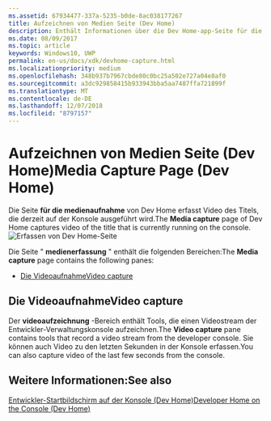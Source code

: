 ```yaml
---
ms.assetid: 67934477-337a-5235-b0de-8ac038177267
title: Aufzeichnen von Medien Seite (Dev Home)
description: Enthält Informationen über die Dev Home-app-Seite für die Medienaufnahme für Xbox One.
ms.date: 08/09/2017
ms.topic: article
keywords: Windows10, UWP
permalink: en-us/docs/xdk/devhome-capture.html
ms.localizationpriority: medium
ms.openlocfilehash: 348b937b7967cbde80c0bc25a502e727a04e8af0
ms.sourcegitcommit: a3dc929858415b933943bba5aa7487ffa721899f
ms.translationtype: MT
ms.contentlocale: de-DE
ms.lasthandoff: 12/07/2018
ms.locfileid: "8797157"
---
```

# <a name="media-capture-page-dev-home"></a><span data-ttu-id="117d7-104">Aufzeichnen von Medien Seite (Dev Home)</span><span class="sxs-lookup"><span data-stu-id="117d7-104">Media Capture Page (Dev Home)</span></span>
   
  
<span data-ttu-id="117d7-105">Die Seite **für die medienaufnahme** von Dev Home erfasst Video des Titels, die derzeit auf der Konsole ausgeführt wird.</span><span class="sxs-lookup"><span data-stu-id="117d7-105">The **Media capture** page of Dev Home captures video of the title that is currently running on the console.</span></span>   
 ![Erfassen von Dev Home-Seite](images/devhome_capture.png)   
  
<span data-ttu-id="117d7-107">Die Seite " **medienerfassung** " enthält die folgenden Bereichen:</span><span class="sxs-lookup"><span data-stu-id="117d7-107">The **Media capture** page contains the following panes:</span></span>   
 
   *  [<span data-ttu-id="117d7-108">Die Videoaufnahme</span><span class="sxs-lookup"><span data-stu-id="117d7-108">Video capture</span></span>](#ID4EHB)  

 
<a id="ID4EHB"></a>

   

## <a name="video-capture"></a><span data-ttu-id="117d7-109">Die Videoaufnahme</span><span class="sxs-lookup"><span data-stu-id="117d7-109">Video capture</span></span>  
   
  
<span data-ttu-id="117d7-110">Der **videoaufzeichnung** -Bereich enthält Tools, die einen Videostream der Entwickler-Verwaltungskonsole aufzeichnen.</span><span class="sxs-lookup"><span data-stu-id="117d7-110">The **Video capture** pane contains tools that record a video stream from the developer console.</span></span> <span data-ttu-id="117d7-111">Sie können auch Video zu den letzten Sekunden in der Konsole erfassen.</span><span class="sxs-lookup"><span data-stu-id="117d7-111">You can also capture video of the last few seconds from the console.</span></span>   
  
<a id="ID4ERB"></a>

   

## <a name="see-also"></a><span data-ttu-id="117d7-112">Weitere Informationen:</span><span class="sxs-lookup"><span data-stu-id="117d7-112">See also</span></span>  
 [<span data-ttu-id="117d7-113">Entwickler-Startbildschirm auf der Konsole (Dev Home)</span><span class="sxs-lookup"><span data-stu-id="117d7-113">Developer Home on the Console (Dev Home)</span></span>](dev-home.md)

  